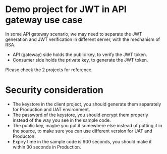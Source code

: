 # Demo project for JWT in API gateway use case

In some API gateway scenario, we may need to separate the JWT generation and JWT verification in different server, with the mechanism of RSA.
- API (gateway) side holds the public key, to verify the JWT token.
- Consumer side holds the private key, to generate the JWT token.


Please check the 2 projects for reference.

# Security consideration
- The keystore in the client project, you should generate them separately for Production and UAT environment.
- The password of the keystore, you should encrypt them properly instead of the way you see in the sample code.
- The public key, maybe you put it somewhere else instead of putting it in the source, to make sure you can use different version for UAT and Producton.
- Expiry time in the sample code is 600 seconds, you should make it within 30 seconds in Production.